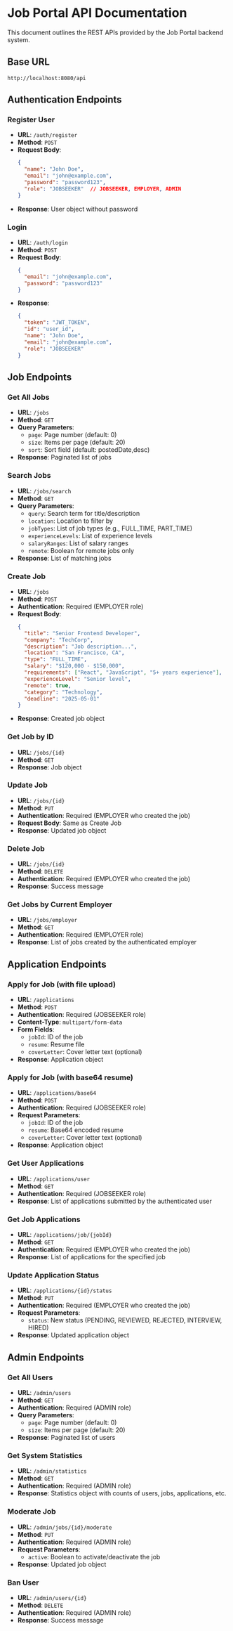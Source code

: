
# Job Portal API Documentation

This document outlines the REST APIs provided by the Job Portal backend system.

## Base URL

```
http://localhost:8080/api
```

## Authentication Endpoints

### Register User

- **URL**: `/auth/register`
- **Method**: `POST`
- **Request Body**:
  ```json
  {
    "name": "John Doe",
    "email": "john@example.com",
    "password": "password123",
    "role": "JOBSEEKER"  // JOBSEEKER, EMPLOYER, ADMIN
  }
  ```
- **Response**: User object without password

### Login

- **URL**: `/auth/login`
- **Method**: `POST`
- **Request Body**:
  ```json
  {
    "email": "john@example.com",
    "password": "password123"
  }
  ```
- **Response**:
  ```json
  {
    "token": "JWT_TOKEN",
    "id": "user_id",
    "name": "John Doe",
    "email": "john@example.com",
    "role": "JOBSEEKER"
  }
  ```

## Job Endpoints

### Get All Jobs

- **URL**: `/jobs`
- **Method**: `GET`
- **Query Parameters**:
  - `page`: Page number (default: 0)
  - `size`: Items per page (default: 20)
  - `sort`: Sort field (default: postedDate,desc)
- **Response**: Paginated list of jobs

### Search Jobs

- **URL**: `/jobs/search`
- **Method**: `GET`
- **Query Parameters**:
  - `query`: Search term for title/description
  - `location`: Location to filter by
  - `jobTypes`: List of job types (e.g., FULL_TIME, PART_TIME)
  - `experienceLevels`: List of experience levels
  - `salaryRanges`: List of salary ranges
  - `remote`: Boolean for remote jobs only
- **Response**: List of matching jobs

### Create Job

- **URL**: `/jobs`
- **Method**: `POST`
- **Authentication**: Required (EMPLOYER role)
- **Request Body**:
  ```json
  {
    "title": "Senior Frontend Developer",
    "company": "TechCorp",
    "description": "Job description...",
    "location": "San Francisco, CA",
    "type": "FULL_TIME",
    "salary": "$120,000 - $150,000",
    "requirements": ["React", "JavaScript", "5+ years experience"],
    "experienceLevel": "Senior level",
    "remote": true,
    "category": "Technology",
    "deadline": "2025-05-01"
  }
  ```
- **Response**: Created job object

### Get Job by ID

- **URL**: `/jobs/{id}`
- **Method**: `GET`
- **Response**: Job object

### Update Job

- **URL**: `/jobs/{id}`
- **Method**: `PUT`
- **Authentication**: Required (EMPLOYER who created the job)
- **Request Body**: Same as Create Job
- **Response**: Updated job object

### Delete Job

- **URL**: `/jobs/{id}`
- **Method**: `DELETE`
- **Authentication**: Required (EMPLOYER who created the job)
- **Response**: Success message

### Get Jobs by Current Employer

- **URL**: `/jobs/employer`
- **Method**: `GET`
- **Authentication**: Required (EMPLOYER role)
- **Response**: List of jobs created by the authenticated employer

## Application Endpoints

### Apply for Job (with file upload)

- **URL**: `/applications`
- **Method**: `POST`
- **Authentication**: Required (JOBSEEKER role)
- **Content-Type**: `multipart/form-data`
- **Form Fields**:
  - `jobId`: ID of the job
  - `resume`: Resume file
  - `coverLetter`: Cover letter text (optional)
- **Response**: Application object

### Apply for Job (with base64 resume)

- **URL**: `/applications/base64`
- **Method**: `POST`
- **Authentication**: Required (JOBSEEKER role)
- **Request Parameters**:
  - `jobId`: ID of the job
  - `resume`: Base64 encoded resume
  - `coverLetter`: Cover letter text (optional)
- **Response**: Application object

### Get User Applications

- **URL**: `/applications/user`
- **Method**: `GET`
- **Authentication**: Required (JOBSEEKER role)
- **Response**: List of applications submitted by the authenticated user

### Get Job Applications

- **URL**: `/applications/job/{jobId}`
- **Method**: `GET`
- **Authentication**: Required (EMPLOYER who created the job)
- **Response**: List of applications for the specified job

### Update Application Status

- **URL**: `/applications/{id}/status`
- **Method**: `PUT`
- **Authentication**: Required (EMPLOYER who created the job)
- **Request Parameters**:
  - `status`: New status (PENDING, REVIEWED, REJECTED, INTERVIEW, HIRED)
- **Response**: Updated application object

## Admin Endpoints

### Get All Users

- **URL**: `/admin/users`
- **Method**: `GET`
- **Authentication**: Required (ADMIN role)
- **Query Parameters**:
  - `page`: Page number (default: 0)
  - `size`: Items per page (default: 20)
- **Response**: Paginated list of users

### Get System Statistics

- **URL**: `/admin/statistics`
- **Method**: `GET`
- **Authentication**: Required (ADMIN role)
- **Response**: Statistics object with counts of users, jobs, applications, etc.

### Moderate Job

- **URL**: `/admin/jobs/{id}/moderate`
- **Method**: `PUT`
- **Authentication**: Required (ADMIN role)
- **Request Parameters**:
  - `active`: Boolean to activate/deactivate the job
- **Response**: Updated job object

### Ban User

- **URL**: `/admin/users/{id}`
- **Method**: `DELETE`
- **Authentication**: Required (ADMIN role)
- **Response**: Success message

